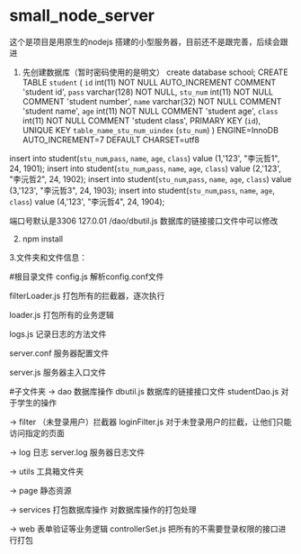 # small_node_server
这个是项目是用原生的nodejs 搭建的小型服务器，目前还不是跟完善，后续会跟进

1. 先创建数据库（暂时密码使用的是明文）
create database school;
CREATE TABLE `student` (
  `id` int(11) NOT NULL AUTO_INCREMENT COMMENT 'student id',
  `pass` varchar(128) NOT NULL,
  `stu_num` int(11) NOT NULL COMMENT 'student number',
  `name` varchar(32) NOT NULL COMMENT 'student name',
  `age` int(11) NOT NULL COMMENT 'student age',
  `class` int(11) NOT NULL COMMENT 'student class',
  PRIMARY KEY (`id`),
  UNIQUE KEY `table_name_stu_num_uindex` (`stu_num`)
) ENGINE=InnoDB AUTO_INCREMENT=7 DEFAULT CHARSET=utf8

insert into student(`stu_num`,`pass`, `name`, `age`,  `class`) value (1,'123', "李沅哲1", 24, 1901);
insert into student(`stu_num`,`pass`, `name`, `age`,  `class`) value (2,'123', "李沅哲2", 24, 1902);
insert into student(`stu_num`,`pass`, `name`, `age`,  `class`) value (3,'123', "李沅哲3", 24, 1903);
insert into student(`stu_num`,`pass`, `name`, `age`,  `class`) value (4,'123', "李沅哲4", 24, 1904);

端口号默认是3306 127.0.01  /dao/dbutil.js 数据库的链接接口文件中可以修改

2. npm install

3.文件夹和文件信息：

#根目录文件
config.js 解析config.conf文件

filterLoader.js 打包所有的拦截器，逐次执行

loader.js 打包所有的业务逻辑

logs.js 记录日志的方法文件

server.conf 服务器配置文件

server.js 服务器主入口文件

#子文件夹
-> dao 数据库操作
dbutil.js 数据库的链接接口文件
studentDao.js 对于学生的操作

-> filter （未登录用户）拦截器
loginFilter.js 对于未登录用户的拦截，让他们只能访问指定的页面

-> log 日志
server.log 服务器日志文件

-> utils 工具箱文件夹

-> page 静态资源

-> services 打包数据库操作
对数据库操作的打包处理

-> web 表单验证等业务逻辑
controllerSet.js 把所有的不需要登录权限的接口进行打包

